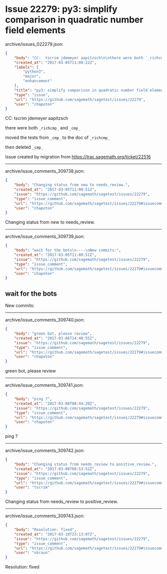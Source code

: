 # Issue 22279: py3: simplify comparison in quadratic number field elements

archive/issues_022279.json:
```json
{
    "body": "CC:  tscrim jdemeyer aapitzsch\n\nthere were both `_richcmp_` and `_cmp_`\n\nmoved the tests from `_cmp_` to the doc of `_richcmp_`\n\nthen deleted `_cmp_`\n\nIssue created by migration from https://trac.sagemath.org/ticket/22516\n\n",
    "created_at": "2017-03-05T11:00:22Z",
    "labels": [
        "python3",
        "major",
        "enhancement"
    ],
    "title": "py3: simplify comparison in quadratic number field elements",
    "type": "issue",
    "url": "https://github.com/sagemath/sagetest/issues/22279",
    "user": "chapoton"
}
```
CC:  tscrim jdemeyer aapitzsch

there were both `_richcmp_` and `_cmp_`

moved the tests from `_cmp_` to the doc of `_richcmp_`

then deleted `_cmp_`

Issue created by migration from https://trac.sagemath.org/ticket/22516





---

archive/issue_comments_309738.json:
```json
{
    "body": "Changing status from new to needs_review.",
    "created_at": "2017-03-05T11:00:51Z",
    "issue": "https://github.com/sagemath/sagetest/issues/22279",
    "type": "issue_comment",
    "url": "https://github.com/sagemath/sagetest/issues/22279#issuecomment-309738",
    "user": "chapoton"
}
```

Changing status from new to needs_review.



---

archive/issue_comments_309739.json:
```json
{
    "body": "wait for the bots\n----\nNew commits:",
    "created_at": "2017-03-05T11:00:51Z",
    "issue": "https://github.com/sagemath/sagetest/issues/22279",
    "type": "issue_comment",
    "url": "https://github.com/sagemath/sagetest/issues/22279#issuecomment-309739",
    "user": "chapoton"
}
```

wait for the bots
----
New commits:



---

archive/issue_comments_309740.json:
```json
{
    "body": "green bot, please review",
    "created_at": "2017-03-06T14:40:55Z",
    "issue": "https://github.com/sagemath/sagetest/issues/22279",
    "type": "issue_comment",
    "url": "https://github.com/sagemath/sagetest/issues/22279#issuecomment-309740",
    "user": "chapoton"
}
```

green bot, please review



---

archive/issue_comments_309741.json:
```json
{
    "body": "ping ?",
    "created_at": "2017-03-08T08:44:20Z",
    "issue": "https://github.com/sagemath/sagetest/issues/22279",
    "type": "issue_comment",
    "url": "https://github.com/sagemath/sagetest/issues/22279#issuecomment-309741",
    "user": "chapoton"
}
```

ping ?



---

archive/issue_comments_309742.json:
```json
{
    "body": "Changing status from needs_review to positive_review.",
    "created_at": "2017-03-08T08:53:52Z",
    "issue": "https://github.com/sagemath/sagetest/issues/22279",
    "type": "issue_comment",
    "url": "https://github.com/sagemath/sagetest/issues/22279#issuecomment-309742",
    "user": "tscrim"
}
```

Changing status from needs_review to positive_review.



---

archive/issue_comments_309743.json:
```json
{
    "body": "Resolution: fixed",
    "created_at": "2017-03-10T23:13:07Z",
    "issue": "https://github.com/sagemath/sagetest/issues/22279",
    "type": "issue_comment",
    "url": "https://github.com/sagemath/sagetest/issues/22279#issuecomment-309743",
    "user": "vbraun"
}
```

Resolution: fixed

